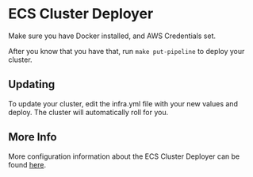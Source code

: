 # ECS Cluster Deployer

Make sure you have Docker installed, and AWS Credentials set.

After you know that you have that, run `make put-pipeline` to deploy your cluster.

## Updating

To update your cluster, edit the infra.yml file with your new values and deploy. The cluster will automatically roll for you.

## More Info

More configuration information about the ECS Cluster Deployer can be found [here](https://www.github.com/ktruckenmiller/ecs-cluster-deployer).
